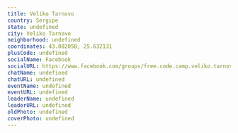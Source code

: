 ```yaml
---
title: Veliko Tarnovo
country: Sergipe
state: undefined
city: Veliko Tarnovo
neighborhood: undefined
coordinates: 43.082058, 25.632131
plusCode: undefined
socialName: Facebook
socialURL: https://www.facebook.com/groups/free.code.camp.veliko.tarnovo
chatName: undefined
chatURL: undefined
eventName: undefined
eventURL: undefined
leaderName: undefined
leaderURL: undefined
oldPhoto: undefined
coverPhoto: undefined
---
```

